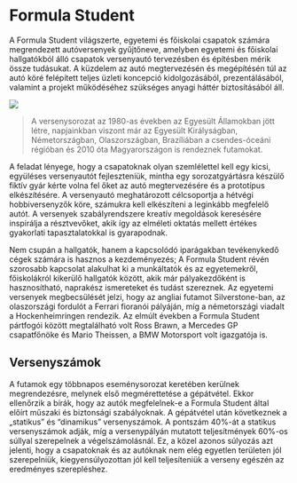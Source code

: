 # Formula Student

A Formula Student világszerte, egyetemi és főiskolai csapatok számára megrendezett autóversenyek gyűjtőneve, amelyben egyetemi és főiskolai hallgatókból álló csapatok versenyautó tervezésben és építésben mérik össze tudásukat. A küzdelem az autó megtervezésén és megépítésén túl az autó köré felépített teljes üzleti koncepció kidolgozásából, prezentálásából, valamint a projekt működéséhez szükséges anyagi háttér biztosításából áll.

![](/assets/uploads/All-Teams-Photo-ALMONAT.jpg)

> A versenysorozat az 1980-as években az Egyesült Államokban jött létre, napjainkban viszont már az Egyesült Királyságban, Németországban, Olaszországban, Brazíliában a csendes-óceáni régióban és 2010 óta Magyarországon is rendeznek futamokat.

A feladat lényege, hogy a csapatoknak olyan szemlélettel kell egy kicsi, együléses versenyautót fejleszteniük, mintha egy sorozatgyártásra készülő fiktív gyár kérte volna fel őket az autó megtervezésére és a prototípus elkészítésére. A versenyautó meghatározott célcsoportja a hétvégi hobbiversenyzők köre, számukra kell elkészíteni a leginkább megfelelő autót. A versenyek szabályrendszere kreatív megoldások keresésére inspirálja a résztvevőket, akik így az elméleti oktatás mellett értékes gyakorlati tapasztalatokkal is gyarapodnak.

Nem csupán a hallgatók, hanem a kapcsolódó iparágakban tevékenykedő cégek számára is hasznos a kezdeményezés; A Formula Student révén szorosabb kapcsolat alakulhat ki a munkáltatók és az egyetemekről, főiskolákról kikerülő hallgatók között, akik már pályakezdőként is hasznosítható, naprakész ismereteket és tudást szereznek. Az egyetemi versenyek megbecsülését jelzi, hogy az angliai futamot Silverstone-ban, az olaszországi fordulót a Ferrari fioranói pályáján, míg a németországi viadalt a Hockenheimringen rendezik. Az elmúlt években a Formula Student pártfogói között megtalálható volt Ross Brawn, a Mercedes GP csapatfőnöke és Mario Theissen, a BMW Motorsport volt igazgatója is.

## Versenyszámok

A futamok egy többnapos eseménysorozat keretében kerülnek megrendezésre, melynek első megmérettetése a gépátvétel. Ekkor ellenőrzik a bírák, hogy az autók megfelelnek-e a Formula Student által előírt műszaki és biztonsági szabályoknak. A gépátvétel után következnek a „statikus” és “dinamikus” versenyszámok. A pontszám 40%-át a statikus versenyszámok adják, míg a versenypályán mutatott teljesítmények 60%-os súllyal szerepelnek a végelszámolásnál. Ez, a közel azonos súlyozás azt jelenti, hogy a csapatoknak és az autóknak nem elég egyetlen területen jól szerepelniük, kiegyensúlyozottan jól kell teljesíteniük a verseny egészén az eredményes szerepléshez.
